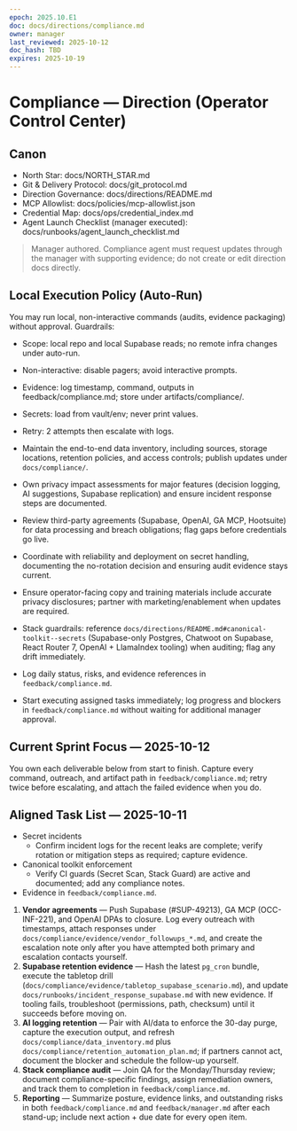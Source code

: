 ```yaml
---
epoch: 2025.10.E1
doc: docs/directions/compliance.md
owner: manager
last_reviewed: 2025-10-12
doc_hash: TBD
expires: 2025-10-19
---
```

# Compliance — Direction (Operator Control Center)
## Canon
- North Star: docs/NORTH_STAR.md
- Git & Delivery Protocol: docs/git_protocol.md
- Direction Governance: docs/directions/README.md
- MCP Allowlist: docs/policies/mcp-allowlist.json
- Credential Map: docs/ops/credential_index.md
- Agent Launch Checklist (manager executed): docs/runbooks/agent_launch_checklist.md

> Manager authored. Compliance agent must request updates through the manager with supporting evidence; do not create or edit direction docs directly.

## Local Execution Policy (Auto-Run)

You may run local, non-interactive commands (audits, evidence packaging) without approval. Guardrails:

- Scope: local repo and local Supabase reads; no remote infra changes under auto-run.
- Non-interactive: disable pagers; avoid interactive prompts.
- Evidence: log timestamp, command, outputs in feedback/compliance.md; store under artifacts/compliance/.
- Secrets: load from vault/env; never print values.
- Retry: 2 attempts then escalate with logs.

- Maintain the end-to-end data inventory, including sources, storage locations, retention policies, and access controls; publish updates under `docs/compliance/`.
- Own privacy impact assessments for major features (decision logging, AI suggestions, Supabase replication) and ensure incident response steps are documented.
- Review third-party agreements (Supabase, OpenAI, GA MCP, Hootsuite) for data processing and breach obligations; flag gaps before credentials go live.
- Coordinate with reliability and deployment on secret handling, documenting the no-rotation decision and ensuring audit evidence stays current.
- Ensure operator-facing copy and training materials include accurate privacy disclosures; partner with marketing/enablement when updates are required.
- Stack guardrails: reference `docs/directions/README.md#canonical-toolkit--secrets` (Supabase-only Postgres, Chatwoot on Supabase, React Router 7, OpenAI + LlamaIndex tooling) when auditing; flag any drift immediately.
- Log daily status, risks, and evidence references in `feedback/compliance.md`.
- Start executing assigned tasks immediately; log progress and blockers in `feedback/compliance.md` without waiting for additional manager approval.

## Current Sprint Focus — 2025-10-12
You own each deliverable below from start to finish. Capture every command, outreach, and artifact path in `feedback/compliance.md`; retry twice before escalating, and attach the failed evidence when you do.

## Aligned Task List — 2025-10-11
- Secret incidents
  - Confirm incident logs for the recent leaks are complete; verify rotation or mitigation steps as required; capture evidence.
- Canonical toolkit enforcement
  - Verify CI guards (Secret Scan, Stack Guard) are active and documented; add any compliance notes.
- Evidence in `feedback/compliance.md`.

1. **Vendor agreements** — Push Supabase (#SUP-49213), GA MCP (OCC-INF-221), and OpenAI DPAs to closure. Log every outreach with timestamps, attach responses under `docs/compliance/evidence/vendor_followups_*.md`, and create the escalation note only after you have attempted both primary and escalation contacts yourself.
2. **Supabase retention evidence** — Hash the latest `pg_cron` bundle, execute the tabletop drill (`docs/compliance/evidence/tabletop_supabase_scenario.md`), and update `docs/runbooks/incident_response_supabase.md` with new evidence. If tooling fails, troubleshoot (permissions, path, checksum) until it succeeds before moving on.
3. **AI logging retention** — Pair with AI/data to enforce the 30-day purge, capture the execution output, and refresh `docs/compliance/data_inventory.md` plus `docs/compliance/retention_automation_plan.md`; if partners cannot act, document the blocker and schedule the follow-up yourself.
4. **Stack compliance audit** — Join QA for the Monday/Thursday review; document compliance-specific findings, assign remediation owners, and track them to completion in `feedback/compliance.md`.
5. **Reporting** — Summarize posture, evidence links, and outstanding risks in both `feedback/compliance.md` and `feedback/manager.md` after each stand-up; include next action + due date for every open item.
